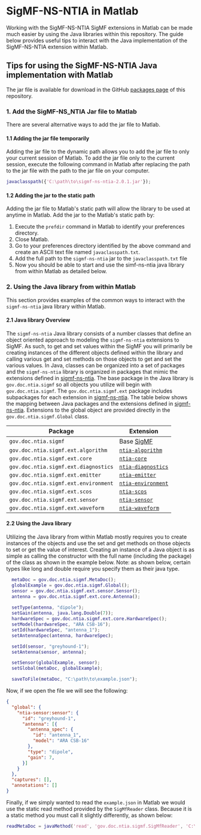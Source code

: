 # SigMF-NS-NTIA in Matlab

Working with the SigMF-NS-NTIA SigMF extensions in Matlab can be made much easier by using the Java libraries within this repository.  The guide below provides useful tips to interact with the Java implementation of the SigMF-NS-NTIA extension within Matlab.

## Tips for using the  SigMF-NS-NTIA Java implementation with Matlab

The jar file is available for download in the GitHub [packages page](https://github.com/orgs/NTIA/packages?repo_name=sigmf-ns-ntia) of this repository.

### 1.  Add the SigMF-NS_NTIA Jar file to Matlab

There are several alternative ways to add the jar file to Matlab.

#### 1.1 Adding the jar file temporarily

Adding the jar file to the dynamic path allows you to add the jar file to only your current session of Matlab. To add the jar file only to the current session, execute the following command in Matlab after replacing the path to the jar file with the path to the jar file on your computer.

```matlab
javaclasspath({'C:\path\to\sigmf-ns-ntia-2.0.1.jar'});
```

#### 1.2 Adding the jar to the static path

Adding the jar file to Matlab's static path will allow the library to be used at anytime in Matlab. Add the jar to the Matlab's static path by:

1. Execute the `prefdir` command in Matlab to identify your preferences directory.
2. Close Matlab.
3. Go to your preferences directory identified by the above command and create an ASCII text file named `javaclasspath.txt`.
4. Add the full path to the `sigmf-ns-ntia` jar to the `javaclasspath.txt` file
5. Now you should be able to start and use the simf-ns-ntia java library from within Matlab as detailed below.

### 2. Using the Java library from within Matlab

This section provides examples of the common ways to interact with the `sigmf-ns-ntia` java library within Matlab.

#### 2.1 Java library Overview

The `sigmf-ns-ntia` Java library consists of a number classes that define an object oriented approach to modeling the `sigmf-ns-ntia`
extensions to SigMF. As such, to get and set values  within the SigMF you will primarily be creating instances of the 
different objects defined within the library and calling various get and set methods on those objects to get and set
the various values. In Java, classes can be organized into a set of packages and the `sigmf-ns-ntia` library is
organized in packages that mimic the extensions defined in [sigmf-ns-ntia](https://github.com/NTIA/sigmf-ns-ntia).  The
base package in the Java library is `gov.doc.ntia.sigmf` so all objects you utilize will begin with `gov.doc.ntia.sigmf`. 
The `gov.doc.ntia.sigmf.ext` package includes subpackages for each extension in 
[sigmf-ns-ntia](https://github.com/NTIA/sigmf-ns-ntia).  The table below shows the mapping between Java packages and 
the extensions defined in [sigmf-ns-ntia](https://github.com/NTIA/sigmf-ns-ntia). Extensions to the global object are 
provided directly in the `gov.doc.ntia.sigmf.Global` class. 

| Package                                  |Extension|
|------------------------------------------|--------|
| `gov.doc.ntia.sigmf`                     |Base [SigMF](https://github.com/sigmf/SigMF/blob/sigmf-v1.x/sigmf-spec.md)|
| `gov.doc.ntia.sigmf.ext.algorithm`       |[`ntia-algorithm`](../ntia-algorithm.sigmf-ext.md)|
| `gov.doc.ntia.sigmf.ext.core`     |[`ntia-core`](../ntia-core.sigmf-ext.md)|
| `gov.doc.ntia.sigmf.ext.diagnostics` |[`ntia-diagnostics`](../ntia-diagnostics.sigmf-ext.md)|
| `gov.doc.ntia.sigmf.ext.emitter`  |[`ntia-emitter`](../ntia-emitter.sigmf-ext.md)|
| `gov.doc.ntia.sigmf.ext.environment` |[`ntia-environment`](../ntia-environment.sigmf-ext.md)|
| `gov.doc.ntia.sigmf.ext.scos`     |[`ntia-scos`](../ntia-scos.sigmf-ext.md)|
| `gov.doc.ntia.sigmf.ext.sensor`   |[`ntia-sensor`](../ntia-sensor.sigmf-ext.md)|
| `gov.doc.ntia.sigmf.ext.waveform` |[`ntia-waveform`](../ntia-waveform.sigmf-ext.md)|

#### 2.2 Using the Java library

Utilizing the Java library from within Matlab mostly requires you to create instances of the objects and use the set and get methods on those objects to set or get the value of interest.  Creating an instance of a Java object is as simple as calling the constructor with the full name (including the package) of the class as shown in the example below. Note: as shown below, certain types like long and double require you specify them as their java type.

```matlab
  metaDoc = gov.doc.ntia.sigmf.MetaDoc();
  globalExample = gov.doc.ntia.sigmf.Global();
  sensor = gov.doc.ntia.sigmf.ext.sensor.Sensor(); 
  antenna = gov.doc.ntia.sigmf.ext.core.Antenna(); 
  
  setType(antenna, "dipole"); 
  setGain(antenna, java.lang.Double(7)); 
  hardwareSpec = gov.doc.ntia.sigmf.ext.core.HardwareSpec();
  setModel(hardwareSpec, "ARA CSB-16");
  setId(hardwareSpec, "antenna_1");
  setAntennaSpec(antenna, hardwareSpec);

  setId(sensor, "greyhound-1");
  setAntenna(sensor, antenna);

  setSensor(globalExample, sensor);
  setGlobal(metaDoc, globalExample);

  saveToFile(metaDoc, "C:\path\to\example.json");
```

Now, if we open the file we will see the following:

```json
{
  "global": {
    "ntia-sensor:sensor": {
      "id": "greyhound-1",
      "antenna": [{
        "antenna_spec": {
          "id": "antenna_1",
          "model": "ARA CSB-16"
        },
        "type": "dipole",
        "gain": 7,
      }]
    }
  },
  "captures": [],
  "annotations": []
}

```

Finally, if we simply wanted to read the `example.json` in Matlab we would use the static read method provided by the `SigMfReader` class. Because it is a static method you must call it slightly differently, as shown below:

```matlab
readMetaDoc = javaMethod('read', 'gov.doc.ntia.sigmf.SigMfReader', 'C:\path\to\example.json');
```
